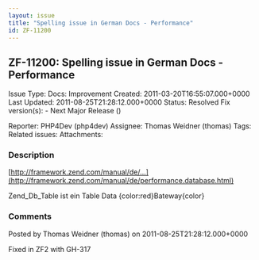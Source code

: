 ```yaml
---
layout: issue
title: "Spelling issue in German Docs - Performance"
id: ZF-11200
---
```


ZF-11200: Spelling issue in German Docs - Performance
-----------------------------------------------------

 Issue Type: Docs: Improvement Created: 2011-03-20T16:55:07.000+0000 Last Updated: 2011-08-25T21:28:12.000+0000 Status: Resolved Fix version(s): - Next Major Release ()
 
 Reporter:  PHP4Dev (php4dev)  Assignee:  Thomas Weidner (thomas)  Tags: 
 Related issues: 
 Attachments: 
### Description

[http://framework.zend.com/manual/de/…](http://framework.zend.com/manual/de/performance.database.html)

Zend\_Db\_Table ist ein Table Data {color:red}Bateway{color}

 

 

### Comments

Posted by Thomas Weidner (thomas) on 2011-08-25T21:28:12.000+0000

Fixed in ZF2 with GH-317

 

 